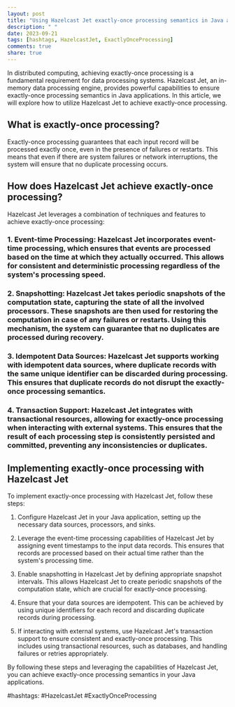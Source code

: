 ```yaml
---
layout: post
title: "Using Hazelcast Jet exactly-once processing semantics in Java applications"
description: " "
date: 2023-09-21
tags: [hashtags, HazelcastJet, ExactlyOnceProcessing]
comments: true
share: true
---
```


In distributed computing, achieving exactly-once processing is a fundamental requirement for data processing systems. Hazelcast Jet, an in-memory data processing engine, provides powerful capabilities to ensure exactly-once processing semantics in Java applications. In this article, we will explore how to utilize Hazelcast Jet to achieve exactly-once processing.

## What is exactly-once processing?

Exactly-once processing guarantees that each input record will be processed exactly once, even in the presence of failures or restarts. This means that even if there are system failures or network interruptions, the system will ensure that no duplicate processing occurs.

## How does Hazelcast Jet achieve exactly-once processing?

Hazelcast Jet leverages a combination of techniques and features to achieve exactly-once processing:

### 1. **Event-time Processing**: Hazelcast Jet incorporates event-time processing, which ensures that events are processed based on the time at which they actually occurred. This allows for consistent and deterministic processing regardless of the system's processing speed.

### 2. **Snapshotting**: Hazelcast Jet takes periodic snapshots of the computation state, capturing the state of all the involved processors. These snapshots are then used for restoring the computation in case of any failures or restarts. Using this mechanism, the system can guarantee that no duplicates are processed during recovery.

### 3. **Idempotent Data Sources**: Hazelcast Jet supports working with idempotent data sources, where duplicate records with the same unique identifier can be discarded during processing. This ensures that duplicate records do not disrupt the exactly-once processing semantics.

### 4. **Transaction Support**: Hazelcast Jet integrates with transactional resources, allowing for exactly-once processing when interacting with external systems. This ensures that the result of each processing step is consistently persisted and committed, preventing any inconsistencies or duplicates.

## Implementing exactly-once processing with Hazelcast Jet

To implement exactly-once processing with Hazelcast Jet, follow these steps:

1. Configure Hazelcast Jet in your Java application, setting up the necessary data sources, processors, and sinks.

2. Leverage the event-time processing capabilities of Hazelcast Jet by assigning event timestamps to the input data records. This ensures that records are processed based on their actual time rather than the system's processing time.

3. Enable snapshotting in Hazelcast Jet by defining appropriate snapshot intervals. This allows Hazelcast Jet to create periodic snapshots of the computation state, which are crucial for exactly-once processing.

4. Ensure that your data sources are idempotent. This can be achieved by using unique identifiers for each record and discarding duplicate records during processing.

5. If interacting with external systems, use Hazelcast Jet's transaction support to ensure consistent and exactly-once processing. This includes using transactional resources, such as databases, and handling failures or retries appropriately.

By following these steps and leveraging the capabilities of Hazelcast Jet, you can achieve exactly-once processing semantics in your Java applications.

#hashtags: #HazelcastJet #ExactlyOnceProcessing